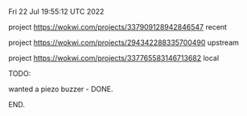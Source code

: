 Fri 22 Jul 19:55:12 UTC 2022

project https://wokwi.com/projects/337909128942846547 recent

project https://wokwi.com/projects/294342288335700490 upstream

project https://wokwi.com/projects/337765583146713682 local


TODO:

  wanted a piezo buzzer - DONE.

END.
